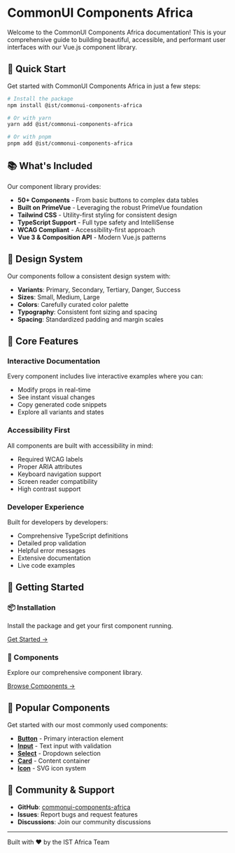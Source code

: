# CommonUI Components Africa

Welcome to the CommonUI Components Africa documentation! This is your comprehensive guide to building beautiful, accessible, and performant user interfaces with our Vue.js component library.

## 🚀 Quick Start

Get started with CommonUI Components Africa in just a few steps:

```bash
# Install the package
npm install @ist/commonui-components-africa

# Or with yarn
yarn add @ist/commonui-components-africa

# Or with pnpm
pnpm add @ist/commonui-components-africa
```

## 📚 What's Included

Our component library provides:

- **50+ Components** - From basic buttons to complex data tables
- **Built on PrimeVue** - Leveraging the robust PrimeVue foundation
- **Tailwind CSS** - Utility-first styling for consistent design
- **TypeScript Support** - Full type safety and IntelliSense
- **WCAG Compliant** - Accessibility-first approach
- **Vue 3 & Composition API** - Modern Vue.js patterns

## 🎯 Design System

Our components follow a consistent design system with:

- **Variants**: Primary, Secondary, Tertiary, Danger, Success
- **Sizes**: Small, Medium, Large
- **Colors**: Carefully curated color palette
- **Typography**: Consistent font sizing and spacing
- **Spacing**: Standardized padding and margin scales

## 🔧 Core Features

### Interactive Documentation
Every component includes live interactive examples where you can:
- Modify props in real-time
- See instant visual changes
- Copy generated code snippets
- Explore all variants and states

### Accessibility First
All components are built with accessibility in mind:
- Required WCAG labels
- Proper ARIA attributes
- Keyboard navigation support
- Screen reader compatibility
- High contrast support

### Developer Experience
Built for developers by developers:
- Comprehensive TypeScript definitions
- Detailed prop validation
- Helpful error messages
- Extensive documentation
- Live code examples

## 📖 Getting Started

<div class="grid grid-cols-1 md:grid-cols-2 gap-6 mt-8">
  <div class="border rounded-lg p-6">
    <h3 class="text-xl font-semibold mb-3">📦 Installation</h3>
    <p class="text-gray-600 mb-4">Install the package and get your first component running.</p>
    <a href="/docs/getting-started/installation" class="text-blue-600 hover:text-blue-800">
      Get Started →
    </a>
  </div>
  
  <div class="border rounded-lg p-6">
    <h3 class="text-xl font-semibold mb-3">🎨 Components</h3>
    <p class="text-gray-600 mb-4">Explore our comprehensive component library.</p>
    <a href="/docs/components/" class="text-blue-600 hover:text-blue-800">
      Browse Components →
    </a>
  </div>
</div>

## 🌟 Popular Components

Get started with our most commonly used components:

- **[Button](/docs/components/inputs/button)** - Primary interaction element
- **[Input](/docs/components/inputs/input)** - Text input with validation
- **[Select](/docs/components/inputs/select)** - Dropdown selection
- **[Card](/docs/components/data-display/card)** - Content container
- **[Icon](/docs/components/data-display/icon)** - SVG icon system

## 🤝 Community & Support

- **GitHub**: [commonui-components-africa](https://github.com/istafrica-JeaMu/commonui-components-africa)
- **Issues**: Report bugs and request features
- **Discussions**: Join our community discussions

---

<div class="text-center mt-12">
  <p class="text-gray-600">
    Built with ❤️ by the IST Africa Team
  </p>
</div> 